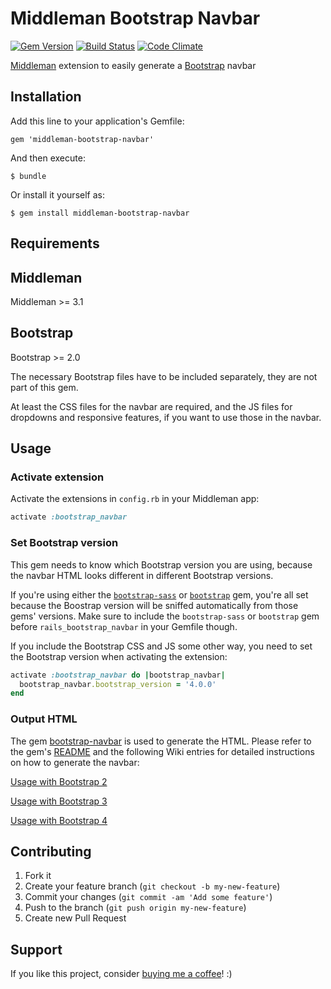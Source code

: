 # Middleman Bootstrap Navbar

[![Gem Version](https://badge.fury.io/rb/middleman-bootstrap-navbar.png)](http://badge.fury.io/rb/middleman-bootstrap-navbar)
[![Build Status](https://secure.travis-ci.org/bootstrap-ruby/middleman-bootstrap-navbar.png)](http://travis-ci.org/bootstrap-ruby/middleman-bootstrap-navbar)
[![Code Climate](https://codeclimate.com/github/bootstrap-ruby/middleman-bootstrap-navbar.png)](https://codeclimate.com/github/bootstrap-ruby/middleman-bootstrap-navbar)

[Middleman](http://middlemanapp.com/) extension to easily generate a [Bootstrap](https://getbootstrap.com/) navbar

## Installation

Add this line to your application's Gemfile:

    gem 'middleman-bootstrap-navbar'

And then execute:

    $ bundle

Or install it yourself as:

    $ gem install middleman-bootstrap-navbar

## Requirements

## Middleman

Middleman >= 3.1

## Bootstrap

Bootstrap >= 2.0

The necessary Bootstrap files have to be included separately, they are not part of this gem.

At least the CSS files for the navbar are required, and the JS files for dropdowns and responsive features, if you want to use those in the navbar.

## Usage

### Activate extension

Activate the extensions in `config.rb` in your Middleman app:

```ruby
activate :bootstrap_navbar
```

### Set Bootstrap version

This gem needs to know which Bootstrap version you are using, because the navbar HTML looks different in different Bootstrap versions.

If you're using either the [`bootstrap-sass`](https://github.com/twbs/bootstrap-sass) or [`bootstrap`](https://github.com/twbs/bootstrap-rubygem) gem, you're all set because the Boostrap version will be sniffed automatically from those gems' versions. Make sure to include the `bootstrap-sass` or `bootstrap` gem before `rails_bootstrap_navbar` in your Gemfile though.

If you include the Bootstrap CSS and JS some other way, you need to set the Bootstrap version when activating the extension:

```ruby
activate :bootstrap_navbar do |bootstrap_navbar|
  bootstrap_navbar.bootstrap_version = '4.0.0'
end
```

### Output HTML

The gem [bootstrap-navbar](https://github.com/bootstrap-ruby/bootstrap-navbar) is used to generate the HTML. Please refer to the gem's [README](https://github.com/bootstrap-ruby/bootstrap-navbar/blob/master/README.md) and the following Wiki entries for detailed instructions on how to generate the navbar:

[Usage with Bootstrap 2](https://github.com/bootstrap-ruby/bootstrap-navbar/wiki/Usage-with-Bootstrap-2)

[Usage with Bootstrap 3](https://github.com/bootstrap-ruby/bootstrap-navbar/wiki/Usage-with-Bootstrap-3)

[Usage with Bootstrap 4](https://github.com/bootstrap-ruby/bootstrap-navbar/wiki/Usage-with-Bootstrap-4)

## Contributing

1. Fork it
2. Create your feature branch (`git checkout -b my-new-feature`)
3. Commit your changes (`git commit -am 'Add some feature'`)
4. Push to the branch (`git push origin my-new-feature`)
5. Create new Pull Request

## Support

If you like this project, consider [buying me a coffee](https://www.buymeacoffee.com/279lcDtbF)! :)
